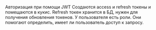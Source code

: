 Авторизация при помощи JWT
Создаются access и refresh токены и помещаются в кукис. Refresh токен хранится в БД, нужен для получения обновления токенов.
У пользователя есть роли. Они помогают определить, имеет ли пользователь доступ к запросу.
